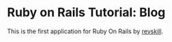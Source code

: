 # Ruby on Rails Tutorial: Blog

This is the first application for Ruby On Rails
by [revskill](http://diendan.hpu.edu.vn/).